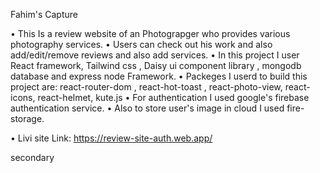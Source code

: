 Fahim's Capture

• This Is a review website of an Photograpger who provides various photography services.
• Users can check out his work and also add/edit/remove reviews and also add services.
• In this project I user React framework, Tailwind css , Daisy ui component library , mongodb database and express node Framework.
• Packeges I userd to build this project are: react-router-dom , react-hot-toast , react-photo-view, react-icons, react-helmet, kute.js
• For authentication I used google's firebase authentication service.
• Also to store user's image in cloud I used fire-storage.

• Livi site Link: https://review-site-auth.web.app/

secondary
